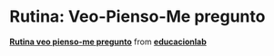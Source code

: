 # Rutina: Veo-Pienso-Me pregunto

**[Rutina veo pienso-me pregunto](//www.slideshare.net/educacionlab/rutina-veo-piensome-pregunto "Rutina veo pienso-me pregunto")** from **[educacionlab](//www.slideshare.net/educacionlab)**